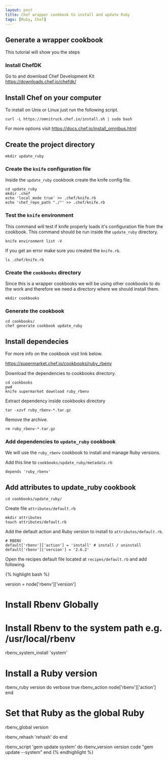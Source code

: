 ```yaml
---
layout: post
title: Chef wrapper cookbook to install and update Ruby
tags: [Ruby, Chef]
---
```


## Generate a wrapper cookbook

This tutorial will show you the steps

### Install ChefDK

Go to and download Chef Development Kit https://downloads.chef.io/chefdk/

## Install Chef on your computer

To install on Unix or Linux just run the following script.

````
curl -L https://omnitruck.chef.io/install.sh | sudo bash
````

For more options visit https://docs.chef.io/install_omnibus.html

## Create the project directory

````
mkdir update_ruby
````

### Create the `knife` configuration file

Inside the `update_ruby` cookbook create the knife config file.

````
cd update_ruby
mkdir .chef
echo 'local_mode true' >> .chef/knife.rb
echo 'chef_repo_path "./"' >> .chef/knife.rb
````

### Test the `knife` environment

This command will test if knife properly loads it's configuration file from the cookbook. This command should be run inside the `update_ruby` directory.

````
knife environment list -V
````

If you get an error make sure you created the `knife.rb`.

````
ls .chef/knife.rb
````

### Create the `cookbooks` directory

Since this is a wrapper cookbooks we will be using other cookbooks to do the work and therefore we need a directory where we should install them.

````
mkdir cookbooks
````

### Generate the cookbook

````
cd cookbooks/
chef generate cookbook update_ruby
````

## Install dependecies

For more info on the cookbook visit link below.

https://supermarket.chef.io/cookbooks/ruby_rbenv

Download the dependencies to cookbooks directory.

````
cd cookbooks
pwd
knife supermarket download ruby_rbenv
`````

Extract dependency inside cookbooks directory

````
tar -xzvf ruby_rbenv-*.tar.gz
````

Remove the archive.

````
rm ruby_rbenv-*.tar.gz
````

### Add dependencies to `update_ruby` cookbook

We will use the `ruby_rbenv` cookbook to install and manage Ruby versions.

Add this line to `cookbooks/update_ruby/metadata.rb`

````
depends 'ruby_rbenv'
````

## Add attributes to update_ruby cookbook

````
cd cookbooks/update_ruby/
````

Create file `attributes/default.rb`

````
mkdir attributes
touch attributes/default.rb
````

Add the default action and Ruby version to install to `attributes/default.rb`.

````
# RBENV
default['rbenv']['action'] = 'install' # install / uninstall
default['rbenv']['version'] = '2.6.2'
````

Open the recipes default file located at `recipes/default.rb` and add following.

{% highlight bash %}

version = node['rbenv']['version']

# Install Rbenv Globally
# Install Rbenv to the system path e.g. /usr/local/rbenv
rbenv_system_install 'system'

# Install a Ruby version
rbenv_ruby version do
  verbose true
  rbenv_action node['rbenv']['action']
end

# Set that Ruby as the global Ruby
rbenv_global version

rbenv_rehash 'rehash' do
end

rbenv_script 'gem update system' do
  rbenv_version version
  code "gem update --system"
end
{% endhighlight %}
